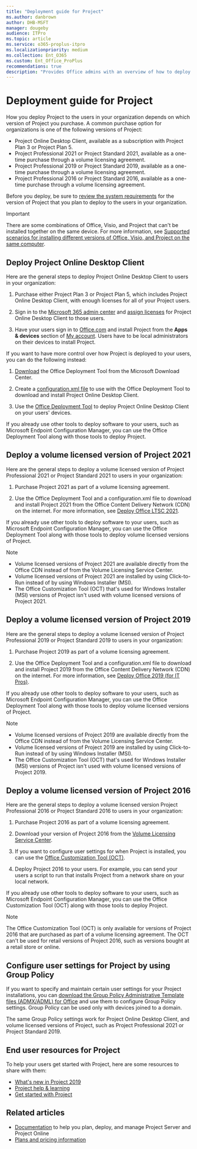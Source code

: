 ```yaml
---
title: "Deployment guide for Project"
ms.author: danbrown
author: DHB-MSFT
manager: dougeby
audience: ITPro
ms.topic: article
ms.service: o365-proplus-itpro
ms.localizationpriority: medium
ms.collection: Ent_O365
ms.custom: Ent_Office_ProPlus
recommendations: true
description: "Provides Office admins with an overview of how to deploy Project, including Project Online Desktop Client and Project 2019, to users in their organization."
---
```


# Deployment guide for Project

How you deploy Project to the users in your organization depends on which version of Project you purchase. A common purchase option for organizations is one of the following versions of Project:
  
- Project Online Desktop Client, available as a subscription with Project Plan 3 or Project Plan 5.
- Project Professional 2021 or Project Standard 2021, available as a one-time purchase through a volume licensing agreement.
- Project Professional 2019 or Project Standard 2019, available as a one-time purchase through a volume licensing agreement.
- Project Professional 2016 or Project Standard 2016, available as a one-time purchase through a volume licensing agreement.

Before you deploy, be sure to [review the system requirements](https://www.microsoft.com/microsoft-365/microsoft-365-and-office-resources) for the version of Project that you plan to deploy to the users in your organization.
  
> [!IMPORTANT]
> There are some combinations of Office, Visio, and Project that can't be installed together on the same device. For more information, see [Supported scenarios for installing different versions of Office, Visio, and Project on the same computer](install-different-office-visio-and-project-versions-on-the-same-computer.md).
  
## Deploy Project Online Desktop Client

Here are the general steps to deploy Project Online Desktop Client to users in your organization:
  
1. Purchase either Project Plan 3 or Project Plan 5, which includes Project Online Desktop Client, with enough licenses for all of your Project users.

2. Sign in to the [Microsoft 365 admin center](/microsoft-365/admin/admin-overview/about-the-admin-center) and [assign licenses](/microsoft-365/admin/manage/assign-licenses-to-users) for Project Online Desktop Client to those users.

3. Have your users sign in to [Office.com](https://www.office.com) and install Project from the **Apps & devices** section of [My account](https://portal.office.com/account). Users have to be local administrators on their devices to install Project.

If you want to have more control over how Project is deployed to your users, you can do the following instead:
  
1. [Download](https://www.microsoft.com/download/details.aspx?id=49117) the Office Deployment Tool from the Microsoft Download Center.

2. Create a [configuration.xml file](office-deployment-tool-configuration-options.md) to use with the Office Deployment Tool to download and install Project Online Desktop Client.

3. Use the [Office Deployment Tool](overview-office-deployment-tool.md) to deploy Project Online Desktop Client on your users' devices.

If you already use other tools to deploy software to your users, such as Microsoft Endpoint Configuration Manager, you can use the Office Deployment Tool along with those tools to deploy Project.

## Deploy a volume licensed version of Project 2021

Here are the general steps to deploy a volume licensed version of Project Professional 2021 or Project Standard 2021 to users in your organization:
  
1. Purchase Project 2021 as part of a volume licensing agreement.

2. Use the Office Deployment Tool and a configuration.xml file to download and install Project 2021 from the Office Content Delivery Network (CDN) on the internet. For more information, see [Deploy Office LTSC 2021](ltsc2021/deploy.md).

If you already use other tools to deploy software to your users, such as Microsoft Endpoint Configuration Manager, you can use the Office Deployment Tool along with those tools to deploy volume licensed versions of Project.
  
> [!NOTE]
> - Volume licensed versions of Project 2021 are available directly from the Office CDN instead of from the Volume Licensing Service Center. 
> - Volume licensed versions of Project 2021 are installed by using Click-to-Run instead of by using Windows Installer (MSI).
> - The Office Customization Tool (OCT) that's used for Windows Installer (MSI) versions of Project isn't used with volume licensed versions of Project 2021.

## Deploy a volume licensed version of Project 2019

Here are the general steps to deploy a volume licensed version of Project Professional 2019 or Project Standard 2019 to users in your organization:
  
1. Purchase Project 2019 as part of a volume licensing agreement.

2. Use the Office Deployment Tool and a configuration.xml file to download and install Project 2019 from the Office Content Delivery Network (CDN) on the internet. For more information, see [Deploy Office 2019 (for IT Pros)](office2019/deploy.md).

If you already use other tools to deploy software to your users, such as Microsoft Endpoint Configuration Manager, you can use the Office Deployment Tool along with those tools to deploy volume licensed versions of Project.
  
> [!NOTE]
> - Volume licensed versions of Project 2019 are available directly from the Office CDN instead of from the Volume Licensing Service Center. 
> - Volume licensed versions of Project 2019 are installed by using Click-to-Run instead of by using Windows Installer (MSI).
> - The Office Customization Tool (OCT) that's used for Windows Installer (MSI) versions of Project isn't used with volume licensed versions of Project 2019.
  
## Deploy a volume licensed version of Project 2016

Here are the general steps to deploy a volume licensed version Project Professional 2016 or Project Standard 2016 to users in your organization:
  
1. Purchase Project 2016 as part of a volume licensing agreement.

2. Download your version of Project 2016 from the [Volume Licensing Service Center](https://www.microsoft.com/Licensing/servicecenter/default.aspx).

3. If you want to configure user settings for when Project is installed, you can use the [Office Customization Tool (OCT)](oct/oct-2016-help-overview.md).

4. Deploy Project 2016 to your users. For example, you can send your users a script to run that installs Project from a network share on your local network.

If you already use other tools to deploy software to your users, such as Microsoft Endpoint Configuration Manager, you can use the Office Customization Tool (OCT) along with those tools to deploy Project.
  
> [!NOTE]
> The Office Customization Tool (OCT) is only available for versions of Project 2016 that are purchased as part of a volume licensing agreement. The OCT can't be used for retail versions of Project 2016, such as versions bought at a retail store or online.
  
## Configure user settings for Project by using Group Policy

If you want to specify and maintain certain user settings for your Project installations, you can [download the Group Policy Administrative Template files (ADMX/ADML) for Office](https://www.microsoft.com/download/details.aspx?id=49030) and use them to configure Group Policy settings. Group Policy can be used only with devices joined to a domain.
  
The same Group Policy settings work for Project Online Desktop Client, and volume licensed versions of Project, such as Project Professional 2021 or Project Standard 2019.
  
## End user resources for Project

To help your users get started with Project, here are some resources to share with them:

- [What's new in Project 2019](https://support.microsoft.com/topic/6be41c8a-c4b2-409a-9ef7-d250377ad3b7)
- [Project help & learning](https://support.microsoft.com/project)
- [Get started with Project](https://support.microsoft.com/topic/ed95837e-5675-4f6b-ad2e-7f1fd8524eac#ID0EAABAAA=Project_Desktop&ID0EBBD=Project_Desktop)  

## Related articles

- [Documentation](/project) to help you plan, deploy, and manage Project Server and Project Online
- [Plans and pricing information](https://www.microsoft.com/microsoft-365/project/compare-microsoft-project-management-software)